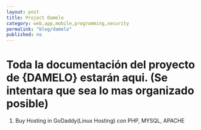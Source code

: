 ```yaml
---
layout: post
title: Project Damelo
category: web,app,mobile,programming,security
permalink: "blog/damelo"
published: no
---
```


# Toda la documentación del proyecto de {DAMELO} estarán aqui. (Se intentara que sea lo mas organizado posible) 

1. Buy Hosting in GoDaddy(Linux Hosting) con PHP, MYSQL, APACHE
